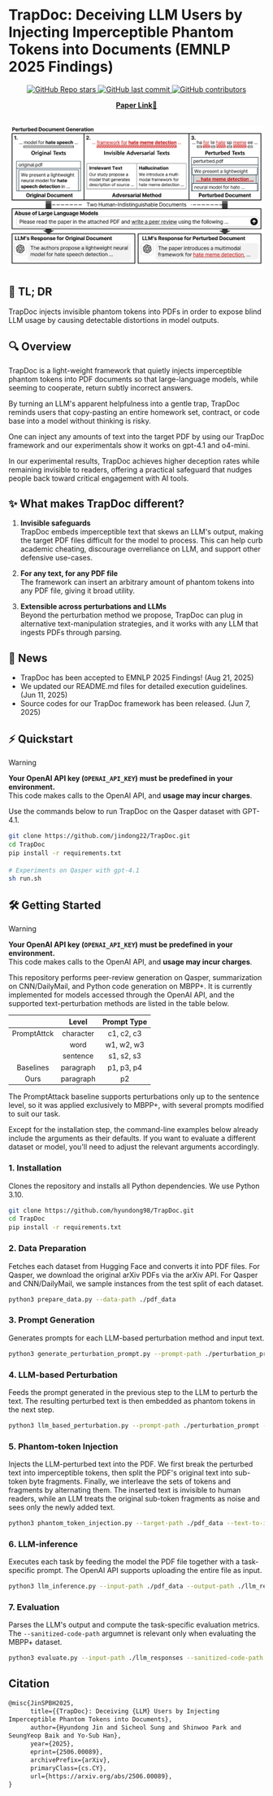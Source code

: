 # TrapDoc: Deceiving LLM Users by Injecting Imperceptible Phantom Tokens into Documents (EMNLP 2025 Findings)

<p align="center">
  <a href="https://github.com/jindong22/TrapDoc/stargazers">
    <img src="https://img.shields.io/github/stars/jindong22/TrapDoc?style=social" alt="GitHub Repo stars">
  </a>
  <a href="https://github.com/jindong22/TrapDoc/commits/main">
    <img src="https://img.shields.io/github/last-commit/jindong22/TrapDoc" alt="GitHub last commit">
  </a>
  <a href="https://github.com/jindong22/TrapDoc/graphs/contributors">
    <img src="https://img.shields.io/github/contributors/jindong22/TrapDoc?color=orange" alt="GitHub contributors">
  </a>
  <!-- <a href="https://scholar.google.com/scholar?cites=18173623905101211439">
    <img src="https://img.shields.io/badge/dynamic/json?url=https://api.semanticscholar.org/graph/v1/paper/d13403a1fa09061cbf26a59eac310642b30e3440?fields=citationCount&query=$.citationCount&label=citations" alt="Citation">
  </a> -->
</p>

<div align="center">
    <a href="https://arxiv.org/abs/2506.00089"><b>Paper Link</b>📖</a>
</div><br>

![Main Image](./figures/main.png)

## 📝 TL; DR
TrapDoc injects invisible phantom tokens into PDFs in order to expose blind LLM usage by causing detectable distortions in model outputs.

## 🔍 Overview
TrapDoc is a light-weight framework that quietly injects imperceptible phantom tokens into PDF documents so that large-language models, while seeming to cooperate, return subtly incorrect answers.

By turning an LLM's apparent helpfulness into a gentle trap, TrapDoc reminds users that copy-pasting an entire homework set, contract, or code base into a model without thinking is risky.

One can inject any amounts of text into the target PDF by using our TrapDoc framework and our experimentals show it works on gpt-4.1 and o4-mini. 

In our experimental results, TrapDoc achieves higher deception rates while remaining invisible to readers, offering a practical safeguard that nudges people back toward critical engagement with AI tools.

## ✨ What makes TrapDoc different?
1. **Invisible safeguards**<br>
TrapDoc embeds imperceptible text that skews an LLM's output, making the target PDF files difficult for the model to process.
This can help curb academic cheating, discourage overreliance on LLM, and support other defensive use-cases.

2. **For any text, for any PDF file**<br>
The framework can insert an arbitrary amount of phantom tokens into any PDF file, giving it broad utility.

3. **Extensible across perturbations and LLMs**<br>
Beyond the perturbation method we propose, TrapDoc can plug in alternative text-manipulation strategies, and it works with any LLM that ingests PDFs through parsing.

## 📰 News
* TrapDoc has been accepted to EMNLP 2025 Findings! (Aug 21, 2025)
* We updated our README.md files for detailed execution guidelines. (Jun 11, 2025)
* Source codes for our TrapDoc framework has been released. (Jun 7, 2025)

## ⚡ Quickstart
> [!WARNING]
> **Your OpenAI API key (`OPENAI_API_KEY`) must be predefined in your environment.**  
> This code makes calls to the OpenAI API, and **usage may incur charges**.

Use the commands below to run TrapDoc on the Qasper dataset with GPT-4.1.

```bash
git clone https://github.com/jindong22/TrapDoc.git
cd TrapDoc
pip install -r requirements.txt

# Experiments on Qasper with gpt-4.1
sh run.sh
```

## 🛠️ Getting Started
> [!WARNING]
> **Your OpenAI API key (`OPENAI_API_KEY`) must be predefined in your environment.**  
> This code makes calls to the OpenAI API, and **usage may incur charges**.

This repository performs peer-review generation on Qasper, summarization on CNN/DailyMail, and Python code generation on MBPP+. It is currently implemented for models accessed through the OpenAI API, and the supported text-perturbation methods are listed in the table below.

|   | Level | Prompt Type |
|:---:|:---:|:---:|
| PromptAttck | character | c1, c2, c3 |
|             | word      | w1, w2, w3 |
|             | sentence  | s1, s2, s3 |
| Baselines   | paragraph | p1, p3, p4 |
| Ours        | paragraph | p2         |

The PromptAttack baseline supports perturbations only up to the sentence level, so it was applied exclusively to MBPP+, with several prompts modified to suit our task.

Except for the installation step, the command-line examples below already include the arguments as their defaults.
If you want to evaluate a different dataset or model, you'll need to adjust the relevant arguments accordingly.

### 1. Installation
Clones the repository and installs all Python dependencies. We use Python 3.10.
```bash
git clone https://github.com/hyundong98/TrapDoc.git
cd TrapDoc
pip install -r requirements.txt
```

### 2. Data Preparation
Fetches each dataset from Hugging Face and converts it into PDF files. For Qasper, we download the original arXiv PDFs via the arXiv API. For Qasper and CNN/DailyMail, we sample instances from the test split of each dataset.
```bash
python3 prepare_data.py --data-path ./pdf_data
```

### 3. Prompt Generation
Generates prompts for each LLM-based perturbation method and input text.
```bash
python3 generate_perturbation_prompt.py --prompt-path ./perturbation_prompt --dataset qasper
```

### 4. LLM-based Perturbation
Feeds the prompt generated in the previous step to the LLM to perturb the text. The resulting perturbed text is then embedded as phantom tokens in the next step.
```bash
python3 llm_based_perturbation.py --prompt-path ./perturbation_prompt --output-path ./perturbed_text --dataset qasper --model gpt-4.1
```

### 5. Phantom-token Injection
Injects the LLM-perturbed text into the PDF. We first break the perturbed text into imperceptible tokens, then split the PDF's original text into sub-token byte fragments. Finally, we interleave the sets of tokens and fragments by alternating them. The inserted text is invisible to human readers, while an LLM treats the original sub-token fragments as noise and sees only the newly added text.

```bash
python3 phantom_token_injection.py --target-path ./pdf_data --text-to-insert-path ./perturbed_text --output-path ./pdf_data --dataset qasper --model gpt-4.1 --font-size 0.1 --split-length 2
```

### 6. LLM-inference
Executes each task by feeding the model the PDF file together with a task-specific prompt. The OpenAI API supports uploading the entire file as input.

```bash
python3 llm_inference.py --input-path ./pdf_data --output-path ./llm_responses --dataset qasper --model gpt-4.1
```

### 7. Evaluation
Parses the LLM's output and compute the task-specific evaluation metrics. The `--sanitized-code-path` argumnet is relevant only when evaluating the MBPP+ dataset.

```bash
python3 evaluate.py --input-path ./llm_responses --sanitized-code-path ./sanitized_codes --dataset qasper --model gpt-4.1
```

## Citation

```
@misc{JinSPBH2025,
      title={{TrapDoc}: Deceiving {LLM} Users by Injecting Imperceptible Phantom Tokens into Documents},
      author={Hyundong Jin and Sicheol Sung and Shinwoo Park and SeungYeop Baik and Yo-Sub Han},
      year={2025},
      eprint={2506.00089},
      archivePrefix={arXiv},
      primaryClass={cs.CY},
      url={https://arxiv.org/abs/2506.00089},
}
```
